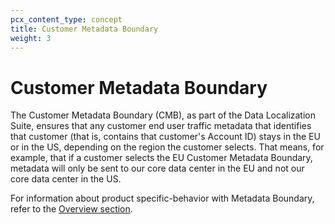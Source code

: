 ```yaml
---
pcx_content_type: concept
title: Customer Metadata Boundary
weight: 3
---
```


# Customer Metadata Boundary


The Customer Metadata Boundary (CMB), as part of the Data Localization Suite, ensures that any customer end user traffic metadata that identifies that customer (that is, contains that customer's Account ID) stays in the EU or in the US, depending on the region the customer selects. That means, for example, that if a customer selects the EU Customer Metadata Boundary, metadata will only be sent to our core data center in the EU and not our core data center in the US.

For information about product specific-behavior with Metadata Boundary, refer to the [Overview section](/data-localization/).
